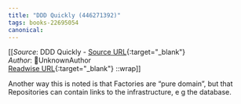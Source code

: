 ```yaml
---
title: "DDD Quickly (446271392)"
tags: books-22695054
canonical: 
---
```


[[_Source_: DDD Quickly - [Source URL](){:target="_blank"}<br>
_Author_: UnknownAuthor<br>
[Readwise URL](https://readwise.io/open/446271392){:target="_blank"}
::wrap]]

Another way this is noted is that Factories are “pure domain”, but that Repositories can contain links to the infrastructure, e g the database.
